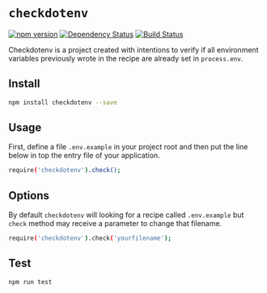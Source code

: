 # `checkdotenv`
[![npm version](https://badge.fury.io/js/checkdotenv.svg)](https://www.npmjs.com/package/checkdotenv) [![Dependency Status](https://gemnasium.com/badges/github.com/wenderjean/checkdotenv.svg)](https://gemnasium.com/github.com/wenderjean/checkdotenv) [![Build Status](https://semaphoreci.com/api/v1/wjsf/checkdotenv/branches/master/badge.svg)](https://semaphoreci.com/wjsf/checkdotenv)

Checkdotenv is a project created with intentions to verify if all environment variables previously wrote in the recipe are already set in `process.env`.

## Install

```bash
npm install checkdotenv --save
```

## Usage

First, define a file `.env.example` in your project root and then put the line below in top the entry file of your application.

```bash
require('checkdotenv').check();
```

## Options

By default `checkdotenv` will looking for a recipe called `.env.example` but `check` method may receive a parameter to change that filename.

```bash
require('checkdotenv').check('yourfilename');
```

## Test

```bash
npm run test
```
